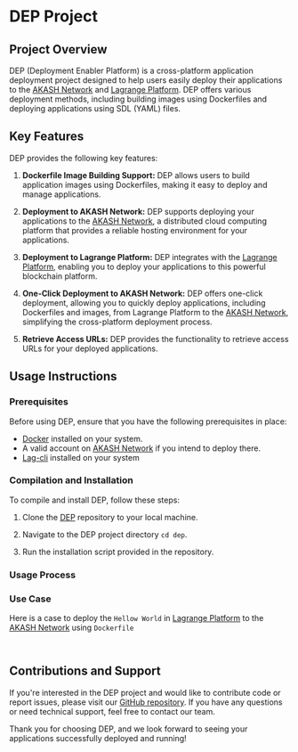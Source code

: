 # DEP Project

## Project Overview

DEP (Deployment Enabler Platform) is a cross-platform application deployment project designed to help users easily deploy their applications to the [AKASH Network](https://akash.network) and [Lagrange Platform](https://lagrangedao.org). DEP offers various deployment methods, including building images using Dockerfiles and deploying applications using SDL (YAML) files.

## Key Features

DEP provides the following key features:

1. **Dockerfile Image Building Support:** DEP allows users to build application images using Dockerfiles, making it easy to deploy and manage applications.

2. **Deployment to AKASH Network:** DEP supports deploying your applications to the [AKASH Network](https://akash.network), a distributed cloud computing platform that provides a reliable hosting environment for your applications.

3. **Deployment to Lagrange Platform:** DEP integrates with the [Lagrange Platform](https://lagrangedao.org), enabling you to deploy your applications to this powerful blockchain platform.

4. **One-Click Deployment to AKASH Network:** DEP offers one-click deployment, allowing you to quickly deploy applications, including Dockerfiles and images, from Lagrange Platform to the [AKASH Network](https://akash.network), simplifying the cross-platform deployment process.

5. **Retrieve Access URLs:** DEP provides the functionality to retrieve access URLs for your deployed applications.

## Usage Instructions

### Prerequisites

Before using DEP, ensure that you have the following prerequisites in place:

- [Docker](https://www.docker.com/) installed on your system.
- A valid account on [AKASH Network](https://docs.akash.network/guides/cli/detailed-steps/part-2.-create-an-account) if you intend to deploy there.
- [Lag-cli](https://github.com/lagrangedao/lagrange-cli) installed on your system 

### Compilation and Installation

To compile and install DEP, follow these steps:

1. Clone the [DEP](https://github.com/fogmeta/dep) repository to your local machine.

2. Navigate to the DEP project directory `cd dep`.

3. Run the installation script provided in the repository.

### Usage Process



### Use Case
Here is a case to deploy the `Hellow World` in [Lagrange Platform](https://lagrangedao.org) to the [AKASH Network](https://akash.network) using `Dockerfile`


```


```


## Contributions and Support

If you're interested in the DEP project and would like to contribute code or report issues, please visit our [GitHub repository](https://github.com/fogmeta/dep). If you have any questions or need technical support, feel free to contact our team.

Thank you for choosing DEP, and we look forward to seeing your applications successfully deployed and running!
